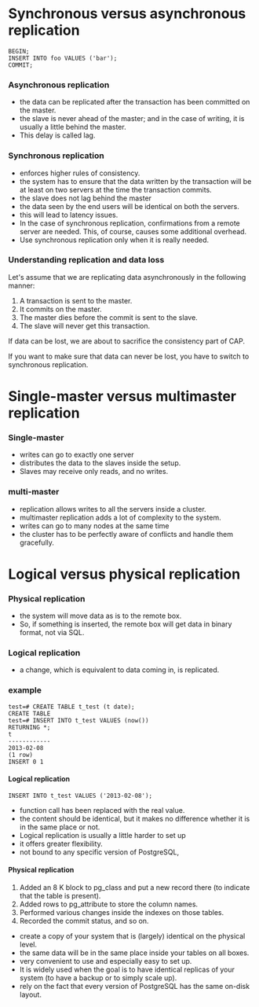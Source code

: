 
# Synchronous versus asynchronous replication

```
BEGIN;
INSERT INTO foo VALUES ('bar');
COMMIT;
```

### Asynchronous replication
- the data can be replicated after the transaction has been committed on the master. 
- the slave is never ahead of the master; and in the case of writing, it is usually a little behind the master.
- This delay is called lag.

### Synchronous replication 
- enforces higher rules of consistency. 
- the system has to ensure that the data written by the transaction will be at least on two servers at the time the transaction commits.
- the slave does not lag behind the master 
- the data seen by the end users will be identical on both the servers.
- this will lead to latency issues.
- In the case of synchronous replication, confirmations from a remote server are needed. This, of course, causes some additional overhead.
- Use synchronous replication only when it is really needed.

### Understanding replication and data loss

Let's assume that we are replicating data asynchronously in the following manner:
1. A transaction is sent to the master.
2. It commits on the master.
3. The master dies before the commit is sent to the slave.
4. The slave will never get this transaction.

If data can be lost, we are about to sacrifice the consistency part of CAP.

If you want to make sure that data can never be lost, you have to switch to synchronous replication.

# Single-master versus multimaster replication

### Single-master
- writes can go to exactly one server
- distributes the data to the slaves inside the setup. 
- Slaves may receive only reads, and no writes.

### multi-master 
- replication allows writes to all the servers inside a cluster. 
- multimaster replication adds a lot of complexity to the system. 
- writes can go to many nodes at the same time
- the cluster has to be perfectly aware of conflicts and handle them gracefully.


# Logical versus physical replication

### Physical replication 
- the system will move data as is to the remote box. 
- So, if something is inserted, the remote box will get data in binary format, not via SQL.
### Logical replication 
- a change, which is equivalent to data coming in, is replicated.

### example
```
test=# CREATE TABLE t_test (t date);
CREATE TABLE
test=# INSERT INTO t_test VALUES (now())
RETURNING *;
t
------------
2013-02-08
(1 row)
INSERT 0 1
```

#### Logical replication

```
INSERT INTO t_test VALUES ('2013-02-08');
```
- function call has been replaced with the real value.
- the content should be identical, but it makes no difference whether it is in the same place or not.
- Logical replication is usually a little harder to set up
- it offers greater flexibility.
- not bound to any specific version of PostgreSQL,

#### Physical replication

1. Added an 8 K block to pg_class and put a new record there (to indicate
that the table is present).
2. Added rows to pg_attribute to store the column names.
3. Performed various changes inside the indexes on those tables.
4. Recorded the commit status, and so on.

- create a copy of your system that is (largely) identical on the physical level. 
- the same data will be in the same place inside your tables on all boxes. 
- very convenient to use and especially easy to set up. 
- It is widely used when the goal is to have identical replicas of your system (to have a backup or to simply scale up).
- rely on the fact that every version of PostgreSQL has the same on-disk layout.
